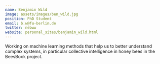 ```yaml
---
name: Benjamin Wild
image: assets/images/ben_wild.jpg
position: PhD Student
email: b.w@fu-berlin.de
twitter: nebww
website: personal_sites/benjamin_wild.html
---
```


Working on machine learning methods that help us to better understand complex systems, in particular
collective intelligence in honey bees in the BeesBook project.
